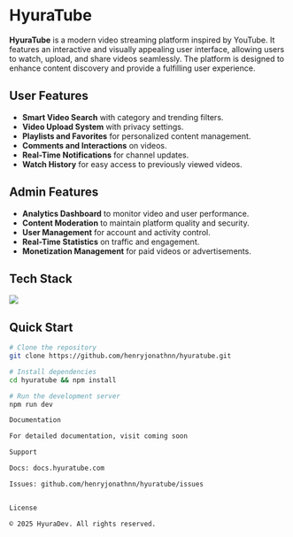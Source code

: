 
# HyuraTube  

**HyuraTube** is a modern video streaming platform inspired by YouTube. It features an interactive and visually appealing user interface, allowing users to watch, upload, and share videos seamlessly. The platform is designed to enhance content discovery and provide a fulfilling user experience.  

<!--![HyuraTube Dashboard](https://via.placeholder.com/800x400)-->  

## User Features  
- **Smart Video Search** with category and trending filters.  
- **Video Upload System** with privacy settings.  
- **Playlists and Favorites** for personalized content management.  
- **Comments and Interactions** on videos.  
- **Real-Time Notifications** for channel updates.  
- **Watch History** for easy access to previously viewed videos.  

## Admin Features  
- **Analytics Dashboard** to monitor video and user performance.  
- **Content Moderation** to maintain platform quality and security.  
- **User Management** for account and activity control.  
- **Real-Time Statistics** on traffic and engagement.  
- **Monetization Management** for paid videos or advertisements.  

## Tech Stack  
<p>  
  <img src="https://skillicons.dev/icons?i=mongodb,nextjs,react,nodejs,tailwind&perline=7" />  
</p>  

## Quick Start  

```bash  
# Clone the repository  
git clone https://github.com/henryjonathnn/hyuratube.git  

# Install dependencies  
cd hyuratube && npm install  

# Run the development server  
npm run dev

Documentation

For detailed documentation, visit coming soon

Support

Docs: docs.hyuratube.com

Issues: github.com/henryjonathnn/hyuratube/issues


License

© 2025 HyuraDev. All rights reserved.

